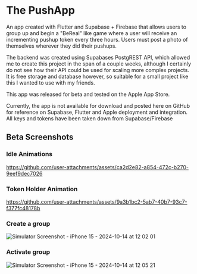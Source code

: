# The PushApp

An app created with Flutter and Supabase + Firebase that allows users to group up and begin a "BeReal" like game where a user will receive an incrementing pushup token every three hours. Users must post a photo of themselves wherever they did their pushups.

The backend was created using Supabases PostgREST API, which allowed me to create this project in the span of a couple weeks, although I certainly do not see how their API could be used for scaling more complex projects. It is free storage and database however, so suitable for a small project like this I wanted to use with my friends.

This app was released for beta and tested on the Apple App Store.

Currently, the app is not available for download and posted here on GitHub for reference on Supabase, Flutter and Apple deployment and integration. All keys and tokens have been taken down from Supabase/Firebase

## Beta Screenshots

### Idle Animations
https://github.com/user-attachments/assets/ca2d2e82-a854-472c-b270-9eef9dec7026

### Token Holder Animation
https://github.com/user-attachments/assets/9a3b1bc2-5ab7-40b7-93c7-f377fc48178b

### Create a group
![Simulator Screenshot - iPhone 15 - 2024-10-14 at 12 02 01](https://github.com/user-attachments/assets/32208ad3-39be-42ec-b08c-84ee04164232)


### Activate group
![Simulator Screenshot - iPhone 15 - 2024-10-14 at 12 05 21](https://github.com/user-attachments/assets/05edae7e-6423-40a0-9b1a-9a5058fdc454)


